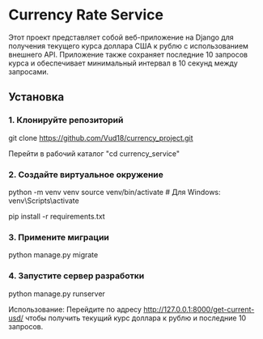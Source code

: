 # Currency Rate Service

Этот проект представляет собой веб-приложение на Django для получения текущего курса доллара США к рублю с использованием внешнего API. Приложение также сохраняет последние 10 запросов курса и обеспечивает минимальный интервал в 10 секунд между запросами.

## Установка

### 1. Клонируйте репозиторий

git clone https://github.com/Vud18/currency_project.git

Перейти в рабочий каталог
"cd currency_service"

### 2. Создайте виртуальное окружение
python -m venv venv
source venv/bin/activate # Для Windows: venv\Scripts\activate

pip install -r requirements.txt

### 3. Примените миграции
python manage.py migrate

### 4. Запустите сервер разработки
python manage.py runserver

Использование:
Перейдите по адресу http://127.0.0.1:8000/get-current-usd/ чтобы получить текущий курс доллара к рублю и последние 10 запросов.
